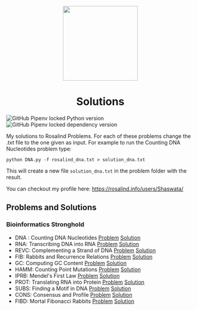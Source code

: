 
<p align="center">
  <img src="https://compeau.cbd.cmu.edu/wp-content/uploads/2016/08/rosalindlogo.jpg" width="200"/>
</p>
<h1 align=center>Solutions</h1>

![GitHub Pipenv locked Python version](https://img.shields.io/github/pipenv/locked/python-version/ShaswataRoy/Rosalind)
![GitHub Pipenv locked dependency version](https://img.shields.io/github/pipenv/locked/dependency-version/ShaswataRoy/Rosalind/biopython)

My solutions to Rosalind Problems. For each of these problems change the .txt file to the one given as input. For example to run the Counting DNA Nucleotides problem type:

`python DNA.py -f rosalind_dna.txt > solution_dna.txt`

This will create a new file `solution_dna.txt` in the problem folder with the result.

You can checkout my profile here: https://rosalind.info/users/Shaswata/

## Problems and Solutions

### Bioinformatics Stronghold

- DNA : Counting DNA Nucleotides [Problem](https://rosalind.info/problems/dna/) [Solution](https://github.com/ShaswataRoy/Rosalind/tree/main/Counting%20DNA%20Nucleotides)
- RNA: Transcribing DNA into RNA [Problem](https://rosalind.info/problems/rna/) [Solution](https://github.com/ShaswataRoy/Rosalind/tree/main/Transcribing%20DNA%20to%20RNA)
- REVC: Complementing a Strand of DNA [Problem](https://rosalind.info/problems/revc/) [Solution](https://github.com/ShaswataRoy/Rosalind/tree/main/Complementing%20a%20Strand%20of%20DNA)
- FIB: Rabbits and Recurrence Relations [Problem](https://rosalind.info/problems/fib/) [Solution](https://github.com/ShaswataRoy/Rosalind/tree/main/Rabbits%20and%20Recurrence%20Relations)
- GC: Computing GC Content [Problem](https://rosalind.info/problems/gc/) [Solution](https://github.com/ShaswataRoy/Rosalind/tree/main/Computing%20GC%20Content)
- HAMM: Counting Point Mutations [Problem](https://rosalind.info/problems/hamm/) [Solution](https://github.com/ShaswataRoy/Rosalind/tree/main/Counting%20Point%20Mutations)
- IPRB: Mendel's First Law [Problem](https://rosalind.info/problems/iprb/) [Solution](https://github.com/ShaswataRoy/Rosalind/tree/main/Mendel's%20First%20Law)
- PROT: Translating RNA into Protein [Problem](https://rosalind.info/problems/prot/) [Solution](https://github.com/ShaswataRoy/Rosalind/tree/main/Translating%20RNA%20into%20Protein)
- SUBS: Finding a Motif in DNA [Problem](https://rosalind.info/problems/subs/) [Solution](https://github.com/ShaswataRoy/Rosalind/tree/main/Finding%20a%20Motif%20in%20DNA)
- CONS: Consensus and Profile [Problem](https://rosalind.info/problems/cons/) [Solution](https://github.com/ShaswataRoy/Rosalind/tree/main/Consensus%20and%20Profile)
- FIBD: Mortal Fibonacci Rabbits [Problem](https://rosalind.info/problems/fibd/) [Solution](https://github.com/ShaswataRoy/Rosalind/tree/main/Mortal%20Fibonacci%20Rabbits)


